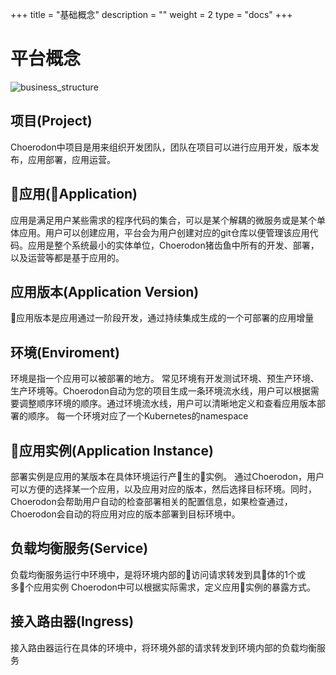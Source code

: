 +++
title = "基础概念"
description = ""
weight = 2
type = "docs"
+++

# 平台概念
![business_structure](/cimg/c7n_concept.png)
## 项目(Project)
Choerodon中项目是用来组织开发团队，团队在项目可以进行应用开发，版本发布，应用部署，应用运营。

## 应用(Application)
应用是满足用户某些需求的程序代码的集合，可以是某个解耦的微服务或是某个单体应用。用户可以创建应用，平台会为用户创建对应的git仓库以便管理该应用代码。应用是整个系统最小的实体单位，Choerodon猪齿鱼中所有的开发、部署，以及运营等都是基于应用的。

## 应用版本(Application Version)
应用版本是应用通过一阶段开发，通过持续集成生成的一个可部署的应用增量

## 环境(Enviroment)
环境是指一个应用可以被部署的地方。
常见环境有开发测试环境、预生产环境、生产环境等。Choerodon自动为您的项目生成一条环境流水线，用户可以根据需要调整顺序环境的顺序。通过环境流水线，用户可以清晰地定义和查看应用版本部署的顺序。
每一个环境对应了一个Kubernetes的namespace

## 应用实例(Application Instance)
部署实例是应用的某版本在具体环境运行产生的实例。
通过Choerodon，用户可以方便的选择某一个应用，以及应用对应的版本，然后选择目标环境。同时，Choerodon会帮助用户自动的检查部署相关的配置信息，如果检查通过，Choerodon会自动的将应用对应的版本部署到目标环境中。

## 负载均衡服务(Service)
负载均衡服务运行中环境中，是将环境内部的访问请求转发到具体的1个或多个应用实例
Choerodon中可以根据实际需求，定义应用实例的暴露方式。

## 接入路由器(Ingress)
接入路由器运行在具体的环境中，将环境外部的请求转发到环境内部的负载均衡服务